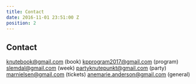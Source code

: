 ```yaml
---
title: Contact
date: 2016-11-01 23:51:00 Z
position: 2
---
```


## Contact

knutebook@gmail.com (book)
kpprogram2017@gmail.com (program)
slemdal@gmail.com (week)
partyknutepunkt@gmail.com (party)
marnielsen@gmail.com (tickets)
anemarie.anderson@gmail.com (general)
